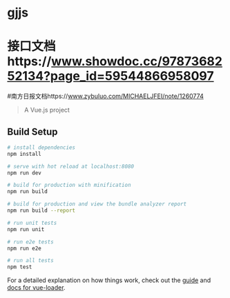 # gjjs
# 接口文档https://www.showdoc.cc/9787368252134?page_id=59544866958097
#南方日报文档https://www.zybuluo.com/MICHAELJFEI/note/1260774

> A Vue.js project

## Build Setup

``` bash
# install dependencies
npm install

# serve with hot reload at localhost:8080
npm run dev

# build for production with minification
npm run build

# build for production and view the bundle analyzer report
npm run build --report

# run unit tests
npm run unit

# run e2e tests
npm run e2e

# run all tests
npm test
```

For a detailed explanation on how things work, check out the [guide](http://vuejs-templates.github.io/webpack/) and [docs for vue-loader](http://vuejs.github.io/vue-loader).
